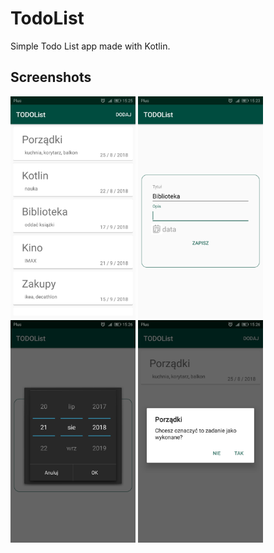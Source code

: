 # TodoList
Simple Todo List app made with Kotlin.

## Screenshots
<img src="Screenshot_20180821-152547.jpg" width="200px"/> <img src="Screenshot_20180821-152313.jpg" width="200px"/> <img src="Screenshot_20180821-152603.jpg" width="200px"/> <img src="Screenshot_20180821-152623.jpg" width="200px"/>


